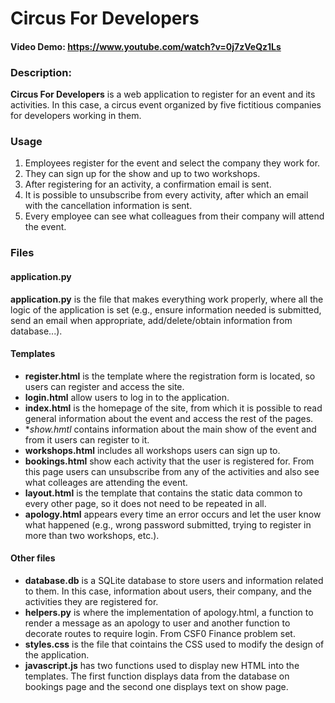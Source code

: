 # Circus For Developers
#### Video Demo:  https://www.youtube.com/watch?v=0j7zVeQz1Ls
### Description:

**Circus For Developers** is a web application to register for an event and its activities.
In this case, a circus event organized by five fictitious companies for developers working in them.

### Usage

1. Employees register for the event and select the company they work for.
2. They can sign up for the show and up to two workshops.
3. After registering for an activity, a confirmation email is sent.
4. It is possible to unsubscribe from every activity, after which an email with the cancellation information is sent.
5. Every employee can see what colleagues from their company will attend the event.

### Files

#### application.py

**application.py** is the file that makes everything work properly, where all the logic of the application is set (e.g., ensure information needed is submitted, send an email when appropriate, add/delete/obtain information from database...).

#### Templates

- **register.html** is the template where the registration form is located, so users can register and access the site.
- **login.html** allow users to log in to the application.
- **index.html** is the homepage of the site, from which it is possible to read general information about the event and access the rest of the pages.
- **show.hmtl* contains information about the main show of the event and from it users can register to it.
- **workshops.html** includes all workshops users can sign up to.
- **bookings.html** show each activity that the user is registered for. From this page users can unsubscribe from any of the activities and also see what colleages are attending the event.
- **layout.html** is the template that contains the static data common to every other page, so it does not need to be repeated in all.
- **apology.html** appears every time an error occurs and let the user know what happened (e.g., wrong password submitted, trying to register in more than two workshops, etc.).

#### Other files

- **database.db** is a SQLite database to store users and information related to them. In this case, information about users, their company, and the activities they are registered for.
- **helpers.py** is where the implementation of apology.html, a function to render a message as an apology to user and another function to decorate routes to require login. From CSF0 Finance problem set.
- **styles.css** is the file that cointains the CSS used to modify the design of the application.
- **javascript.js** has two functions used to display new HTML into the templates. The first function displays data from the database on bookings page and the second one displays text on show page.
